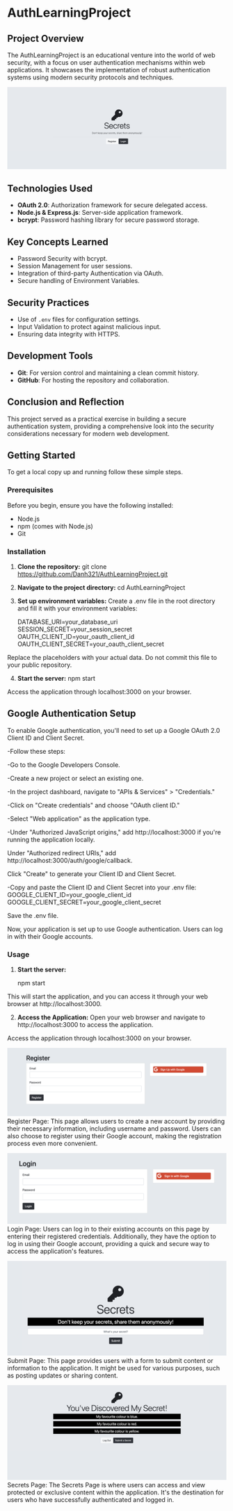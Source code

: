 # AuthLearningProject

## Project Overview
The AuthLearningProject is an educational venture into the world of web security, with a focus on user authentication mechanisms within web applications. It showcases the implementation of robust authentication systems using modern security protocols and techniques.

![Root Page](/screenshots/root.png)

## Technologies Used
- **OAuth 2.0**: Authorization framework for secure delegated access.
- **Node.js & Express.js**: Server-side application framework.
- **bcrypt**: Password hashing library for secure password storage.

## Key Concepts Learned
- Password Security with bcrypt.
- Session Management for user sessions.
- Integration of third-party Authentication via OAuth.
- Secure handling of Environment Variables.

## Security Practices
- Use of `.env` files for configuration settings.
- Input Validation to protect against malicious input.
- Ensuring data integrity with HTTPS.

## Development Tools
- **Git**: For version control and maintaining a clean commit history.
- **GitHub**: For hosting the repository and collaboration.

## Conclusion and Reflection
This project served as a practical exercise in building a secure authentication system, providing a comprehensive look into the security considerations necessary for modern web development.

## Getting Started

To get a local copy up and running follow these simple steps.

### Prerequisites

Before you begin, ensure you have the following installed:
- Node.js
- npm (comes with Node.js)
- Git

### Installation

1. **Clone the repository:**
   git clone https://github.com/Danh321/AuthLearningProject.git

2. **Navigate to the project directory:**
    cd AuthLearningProject

3. **Set up environment variables:**
Create a .env file in the root directory and fill it with your environment variables:

    DATABASE_URI=your_database_uri
    SESSION_SECRET=your_session_secret
    OAUTH_CLIENT_ID=your_oauth_client_id
    OAUTH_CLIENT_SECRET=your_oauth_client_secret

Replace the placeholders with your actual data. Do not commit this file to your public repository.

4. **Start the server:**
    npm start

Access the application through localhost:3000 on your browser.

## Google Authentication Setup

To enable Google authentication, you'll need to set up a Google OAuth 2.0 Client ID and Client Secret. 

-Follow these steps:

-Go to the Google Developers Console.

-Create a new project or select an existing one.

-In the project dashboard, navigate to "APIs & Services" > "Credentials."

-Click on "Create credentials" and choose "OAuth client ID."

-Select "Web application" as the application type.

-Under "Authorized JavaScript origins," add http://localhost:3000 if you're running the application locally.

Under "Authorized redirect URIs," add http://localhost:3000/auth/google/callback.

Click "Create" to generate your Client ID and Client Secret.

-Copy and paste the Client ID and Client Secret into your .env file:
    GOOGLE_CLIENT_ID=your_google_client_id
    GOOGLE_CLIENT_SECRET=your_google_client_secret

Save the .env file.

Now, your application is set up to use Google authentication. 
Users can log in with their Google accounts.


### Usage

1. **Start the server:**

    npm start

This will start the application, and you can access it through your web browser at http://localhost:3000.

2. **Access the Application:**
Open your web browser and navigate to http://localhost:3000 to access the application.

Access the application through localhost:3000 on your browser.

![Register Page](/screenshots/register.png)
Register Page: This page allows users to create a new account by providing their necessary information, including username and password. Users can also choose to register using their Google account, making the registration process even more convenient.

![Login Page](/screenshots/login.png)
Login Page: Users can log in to their existing accounts on this page by entering their registered credentials. Additionally, they have the option to log in using their Google account, providing a quick and secure way to access the application's features.

![Submit Page](/screenshots/submit.png)
Submit Page: This page provides users with a form to submit content or information to the application. It might be used for various purposes, such as posting updates or sharing content.

![Secrets Page](/screenshots/secrets.png)
Secrets Page: The Secrets Page is where users can access and view protected or exclusive content within the application. It's the destination for users who have successfully authenticated and logged in.
